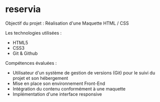 # reservia

Objectif du projet : Réalisation d'une Maquette HTML / CSS

Les technologies utilisées :
- HTML5
- CSS3
- Git & Github

Compétences évaluées :
- Utilisateur d'un système de gestion de versions (Git) pour le suivi du projet et son hébergement
- Mise en place son environnement Front-End
- Intégration du contenu conformément à une maquette
- Implémentation d'une interface responsive
